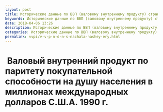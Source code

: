 ```yaml
---
layout: post
title: Исторические данные по ВВП (валовому внутреннему продукту) стран на душу населения
keywords: Исторические данные по ВВП (валовому внутреннему продукту) стран на душу населения
date: 2018-04-06 13:26
description: Исторические данные по ВВП (валовому внутреннему продукту) стран на душу населения
categories: Исторические данные по ВВП (валовому внутреннему продукту) стран на душу населения
permalink: vvpi/v-v-p-n-d-n-s-nachala-nashey-ery.html
---
```


#  Валовый внутренний продукт по паритету покупательной способности на душу населения в миллионах международных долларов С.Ш.А. 1990 г.
